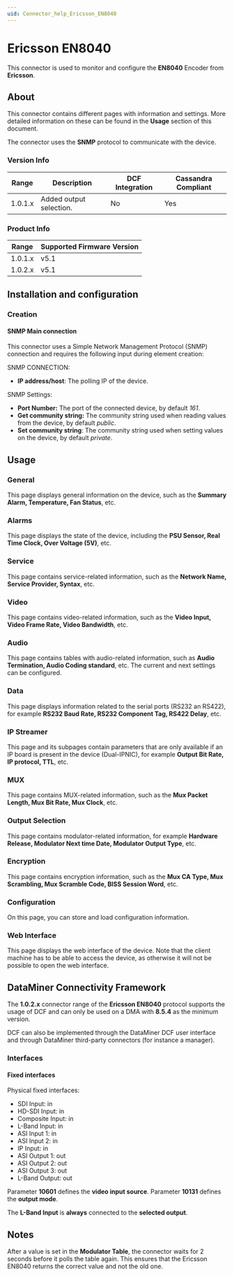 ```yaml
---
uid: Connector_help_Ericsson_EN8040
---
```


# Ericsson EN8040

This connector is used to monitor and configure the **EN8040** Encoder from **Ericsson**.

## About

This connector contains different pages with information and settings. More detailed information on these can be found in the **Usage** section of this document.

The connector uses the **SNMP** protocol to communicate with the device.

### Version Info

| **Range** | **Description**         | **DCF Integration** | **Cassandra Compliant** |
|------------------|-------------------------|---------------------|-------------------------|
| 1.0.1.x          | Added output selection. | No                  | Yes                     |

### Product Info

| Range | Supported Firmware Version |
|------------------|-----------------------------|
| 1.0.1.x          | v5.1                        |
| 1.0.2.x          | v5.1                        |

## Installation and configuration

### Creation

#### SNMP Main connection

This connector uses a Simple Network Management Protocol (SNMP) connection and requires the following input during element creation:

SNMP CONNECTION:

- **IP address/host**: The polling IP of the device.

SNMP Settings:

- **Port Number:** The port of the connected device, by default *161*.
- **Get community string:** The community string used when reading values from the device, by default *public*.
- **Set community string**: The community string used when setting values on the device, by default *private*.

## Usage

### General

This page displays general information on the device, such as the **Summary Alarm, Temperature, Fan Status**, etc.

### Alarms

This page displays the state of the device, including the **PSU Sensor, Real Time Clock, Over Voltage (5V)**, etc.

### Service

This page contains service-related information, such as the **Network Name, Service Provider, Syntax**, etc.

### Video

This page contains video-related information, such as the **Video Input, Video Frame Rate, Video Bandwidth**, etc.

### Audio

This page contains tables with audio-related information, such as **Audio Termination, Audio Coding standard**, etc. The current and next settings can be configured.

### Data

This page displays information related to the serial ports (RS232 an RS422), for example **RS232 Baud Rate, RS232 Component Tag, RS422 Delay**, etc.

### IP Streamer

This page and its subpages contain parameters that are only available if an IP board is present in the device (Dual-IPNIC), for example **Output Bit Rate, IP protocol, TTL**, etc.

### MUX

This page contains MUX-related information, such as the **Mux Packet Length, Mux Bit Rate, Mux Clock**, etc.

### Output Selection

This page contains modulator-related information, for example **Hardware Release, Modulator Next time Date, Modulator Output Type**, etc.

### Encryption

This page contains encryption information, such as the **Mux CA Type, Mux Scrambling, Mux Scramble Code, BISS Session Word**, etc.

### Configuration

On this page, you can store and load configuration information.

### Web Interface

This page displays the web interface of the device. Note that the client machine has to be able to access the device, as otherwise it will not be possible to open the web interface.

## DataMiner Connectivity Framework

The **1.0.2.x** connector range of the **Ericsson EN8040** protocol supports the usage of DCF and can only be used on a DMA with **8.5.4** as the minimum version.

DCF can also be implemented through the DataMiner DCF user interface and through DataMiner third-party connectors (for instance a manager).

### Interfaces

#### Fixed interfaces

Physical fixed interfaces:

- SDI Input: in
- HD-SDI Input: in
- Composite Input: in
- L-Band Input: in
- ASI Input 1: in
- ASI Input 2: in
- IP Input: in
- ASI Output 1: out
- ASI Output 2: out
- ASI Output 3: out
- L-Band Output: out

Parameter **10601** defines the **video input source**. Parameter **10131** defines the **output mode**.

The **L-Band Input** is **always** connected to the **selected output**.

## Notes

After a value is set in the **Modulator Table**, the connector waits for 2 seconds before it polls the table again. This ensures that the Ericsson EN8040 returns the correct value and not the old one.
